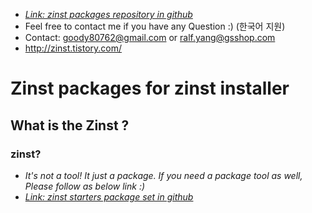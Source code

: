 * [*Link: zinst packages repository in github*](https://github.com/goody80/Zinst_packages)
* Feel free to contact me if you have any Question :) (한국어 지원)
* Contact: goody80762@gmail.com or ralf.yang@gsshop.com
* http://zinst.tistory.com/

# Zinst packages for zinst installer
## What is the Zinst ?
### zinst?
* *It's not a tool! It just a package. If you need a package tool as well, Please follow as below link :)*
* [*Link: zinst starters package set in github*](https://github.com/goody80/Ralf_Dev)

